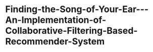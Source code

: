 # Finding-the-Song-of-Your-Ear---An-Implementation-of-Collaborative-Filtering-Based-Recommender-System